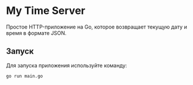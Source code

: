 # My Time Server

Простое HTTP-приложение на Go, которое возвращает текущую дату и время в формате JSON.

## Запуск

Для запуска приложения используйте команду:

```bash
go run main.go
```
